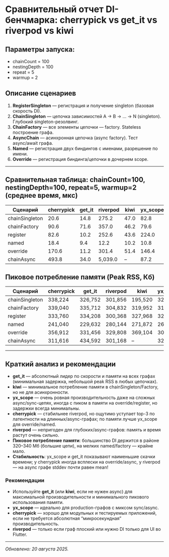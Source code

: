 # Сравнительный отчет DI-бенчмарка: cherrypick vs get_it vs riverpod vs kiwi

## Параметры запуска:
- chainCount = 100
- nestingDepth = 100
- repeat = 5
- warmup = 2

## Описание сценариев

1. **RegisterSingleton** — регистрация и получение singleton (базовая скорость DI).
2. **ChainSingleton** — цепочка зависимостей A → B → ... → N (singleton). Глубокий singleton-резолвинг.
3. **ChainFactory** — все элементы цепочки — factory. Stateless построение графа.
4. **AsyncChain** — асинхронная цепочка (async factory). Тест async/await графа.
5. **Named** — регистрация двух биндингов с именами, разрешение по имени.
6. **Override** — регистрация биндинга/цепочки в дочернем scope.

---

## Сравнительная таблица: chainCount=100, nestingDepth=100, repeat=5, warmup=2 (среднее время, мкс)

| Сценарий         | cherrypick | get_it | riverpod | kiwi  | yx_scope |
|------------------|------------|--------|----------|-------|----------|
| chainSingleton   | 20.6       | 14.8   | 275.2    | 47.0  | 82.8     |
| chainFactory     | 90.6       | 71.6   | 357.0    | 46.2  | 79.6     |
| register         | 82.6       | 10.2   | 252.6    | 43.6  | 224.0    |
| named            | 18.4       | 9.4    | 12.2     | 10.2  | 10.8     |
| override         | 170.6      | 11.2   | 301.4    | 51.4  | 146.4    |
| chainAsync       | 493.8      | 34.0   | 5,039.0  |  –    | 87.2     |


## Пиковое потребление памяти (Peak RSS, Кб)

| Сценарий         | cherrypick | get_it | riverpod | kiwi   | yx_scope |
|------------------|------------|--------|----------|--------|----------|
| chainSingleton   | 338,224    | 326,752| 301,856  | 195,520| 320,928  |
| chainFactory     | 339,040    | 335,712| 304,832  | 319,952| 318,688  |
| register         | 333,760    | 334,208| 300,368  | 327,968| 326,736  |
| named            | 241,040    | 229,632| 280,144  | 271,872| 266,352  |
| override         | 356,912    | 331,456| 329,808  | 369,104| 304,416  |
| chainAsync       | 311,616    | 434,592| 301,168  |   –    | 328,912  |

---

## Краткий анализ и рекомендации

- **get_it** — абсолютный лидер по скорости и памяти на всех графах (минимальная задержка, небольшой peak RSS в любых цепочках).
- **kiwi** — минимальное потребление памяти в chainSingleton/Factory, но не для асинхронности.
- **yx_scope** — очень ровная производительность даже на сложных async/sync-цепях, иногда с пиком в памяти на override/register, но задержки всегда минимальны.
- **cherrypick** — стабильнее riverpod, но ощутимо уступает top-3 по латентности на длинных/async-графах; по памяти лучше yx_scope для override/named.
- **riverpod** — непригоден для глубоких/async-графов: память и время растут очень сильно.
- **Пиковое потребление памяти**: большинство DI держится в районе 320–340 Мб (большие цепи), на мелких named/factory — крайне мало.
- **Стабильность**: yx_scope и get_it показывают наименьшие скачки времени; у cherrypick иногда всплески на override/async, у riverpod — на async графе stddev почти равен mean!

### Рекомендации
- Используйте **get_it** (или **kiwi**, если не нужен async) для максимальной производительности и минимального пикового использования памяти.
- **yx_scope** — идеально для production-графов с миксом sync/async.
- **cherrypick** — хорошо для модульных и тестируемых приложений, если не требуется абсолютная “микросекундная” производительность.
- **riverpod** — только если граф плоский или нужно DI только для UI во Flutter.

---

_Обновлено: 20 августа 2025._
